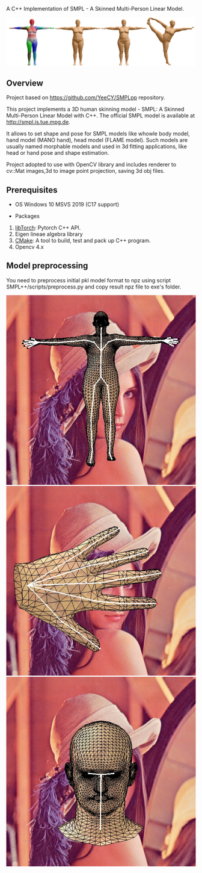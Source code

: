 A C++ Implementation of SMPL - A Skinned Multi-Person Linear Model.

![SMPL_Modle](docs/media/front_page.png)

## Overview

Project based on https://github.com/YeeCY/SMPLpp repository.

This project implements a 3D human skinning model - SMPL: A Skinned
Multi-Person Linear Model with C++. The official SMPL model is available at http://smpl.is.tue.mpg.de.

It allows to set shape and pose for SMPL models like whowle body model, hand model (MANO hand), head model (FLAME model).
Such models are usually named morphable models and used in 3d fitting applications, like head or hand pose and shape estimation.

Project adopted to use with OpenCV library and includes renderer to cv::Mat images,3d to image point projection, saving 3d obj files.

## Prerequisites

- OS
  Windows 10
  MSVS 2019 (C17 support)

- Packages

1. [libTorch](https://pytorch.org/get-started/locally/): Pytorch C++ API.    
3. Eigen lineae algebra library
4. [CMake](https://cmake.org/download/): A tool to build, test and pack up 
   C++ program.
5. Opencv 4.x

## Model preprocessing ##

You need to preprocess initial pkl model format to npz using script  SMPL++/scripts/preprocess.py and copy result npz file to exe's folder.

![body](body.jpg)
![hand](hand.jpg)
![head](head.jpg)